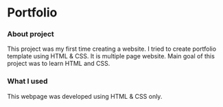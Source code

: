 # Portfolio

### About project
This project was my first time creating a website. I tried to create portfolio template using HTML & CSS. It is multiple page website.
Main goal of this project was to learn HTML and CSS.

### What I used
This webpage was developed using HTML & CSS only. 
